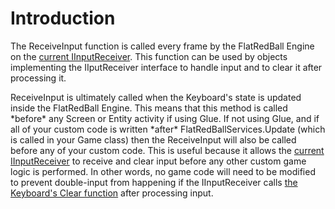 # Introduction

The ReceiveInput function is called every frame by the FlatRedBall Engine on the [current IInputReceiver](../../../../frb/docs/index.php). This function can be used by objects implementing the IIputReceiver interface to handle input and to clear it after processing it.

ReceiveInput is ultimately called when the Keyboard's state is updated inside the FlatRedBall Engine. This means that this method is called \*before\* any Screen or Entity activity if using Glue. If not using Glue, and if all of your custom code is written \*after\* FlatRedBallServices.Update (which is called in your Game class) then the ReceiveInput will also be called before any of your custom code. This is useful because it allows the [current IInputReceiver](../../../../frb/docs/index.php) to receive and clear input before any other custom game logic is performed. In other words, no game code will need to be modified to prevent double-input from happening if the IInputReceiver calls [the Keyboard's Clear function](../../../../frb/docs/index.php) after processing input.
